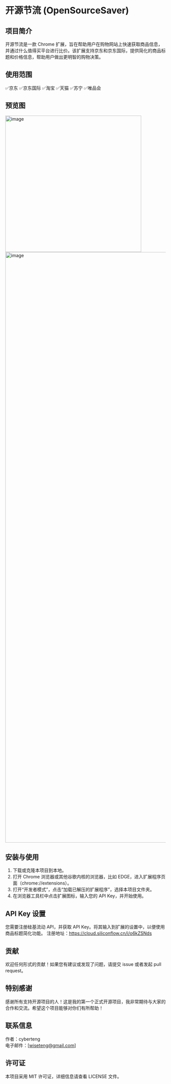 # 开源节流 (OpenSourceSaver)

## 项目简介
开源节流是一款 Chrome 扩展，旨在帮助用户在购物网站上快速获取商品信息，并通过什么值得买平台进行比价。该扩展支持京东和京东国际，提供简化的商品标题和价格信息，帮助用户做出更明智的购物决策。

## 使用范围
✅京东
✅京东国际
✅淘宝
✅天猫
✅苏宁
✅唯品会


## 预览图
<img width="427" alt="image" src="https://github.com/user-attachments/assets/098b64e1-c52d-48f6-bdaf-64a3f83f1363" /><img width="1848" alt="image" src="https://github.com/user-attachments/assets/0eddfc6d-0518-44f7-bd43-6cc0909643c2" />

## 安装与使用
1. 下载或克隆本项目到本地。
2. 打开 Chrome 浏览器或其他谷歌内核的浏览器，比如 EDGE，进入扩展程序页面（chrome://extensions）。
3. 打开“开发者模式”，点击“加载已解压的扩展程序”，选择本项目文件夹。
4. 在浏览器工具栏中点击扩展图标，输入您的 API Key，并开始使用。

## API Key 设置
您需要注册硅基流动 API，并获取 API Key。将其输入到扩展的设置中，以便使用商品标题简化功能。
注册地址：https://cloud.siliconflow.cn/i/o6kZSNds

## 贡献
欢迎任何形式的贡献！如果您有建议或发现了问题，请提交 issue 或者发起 pull request。

## 特别感谢
感谢所有支持开源项目的人！这是我的第一个正式开源项目，我非常期待与大家的合作和交流。希望这个项目能够对你们有所帮助！

## 联系信息
作者：cyberteng  
电子邮件：[wiseteng@gmail.com]

## 许可证
本项目采用 MIT 许可证，详细信息请查看 LICENSE 文件。

